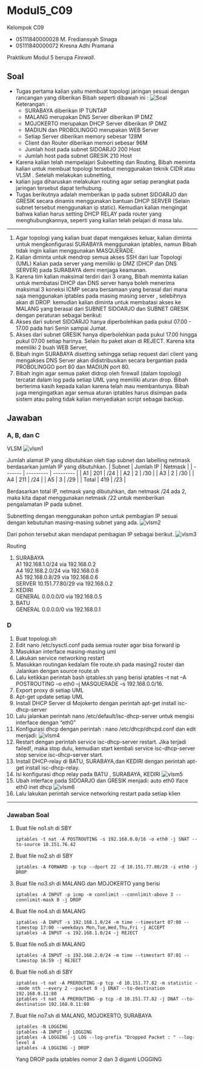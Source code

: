 # Modul5_C09
Kelompok C09
- 05111840000028  M. Frediansyah Sinaga
- 05111840000072  Kresna Adhi Pramana

Praktikum Modul 5 berupa *Firewall*.


## Soal
* Tugas pertama kalian yaitu membuat topologi jaringan sesuai dengan rancangan yang diberikan
    Bibah seperti dibawah ini :
    ![Soal](img/soal.PNG)  
    Keterangan : 
    * SURABAYA diberikan IP TUNTAP
    * MALANG merupakan DNS Server diberikan IP DMZ
    * MOJOKERTO merupakan DHCP Server diberikan IP DMZ
    * MADIUN dan PROBOLINGGO merupakan WEB Server
    * Setiap Server diberikan memory sebesar 128M
    * Client dan Router diberikan memori sebesar 96M
    * Jumlah host pada subnet SIDOARJO 200 Host
    * Jumlah host pada subnet GRESIK 210 Host
* Karena kalian telah mempelajari Subnetting dan Routing, Bibah meminta kalian untuk membuat
    topologi tersebut menggunakan teknik CIDR atau VLSM . Setelah melakukan subnetting,
* kalian juga diharuskan melakukan routing agar setiap perangkat pada jaringan tersebut dapat terhubung.
* Tugas berikutnya adalah memberikan ip pada subnet SIDOARJO dan GRESIK secara dinamis
    menggunakan bantuan DHCP SERVER (Selain subnet tersebut menggunakan ip static). Kemudian
    kalian mengingat bahwa kalian harus setting DHCP RELAY pada router yang menghubungkannya,
    seperti yang kalian telah pelajari di masa lalu.

___

1. Agar topologi yang kalian buat dapat mengakses keluar, kalian diminta untuk mengkonfigurasi
    SURABAYA menggunakan iptables, namun Bibah tidak ingin kalian menggunakan
    MASQUERADE.
2. Kalian diminta untuk mendrop semua akses SSH dari luar Topologi (UML) Kalian pada server
    yang memiliki ip DMZ (DHCP dan DNS SERVER) pada SURABAYA demi menjaga keamanan.
3. Karena tim kalian maksimal terdiri dari 3 orang, Bibah meminta kalian untuk membatasi DHCP
    dan DNS server hanya boleh menerima maksimal 3 koneksi ICMP secara bersamaan yang berasal dari
    mana saja menggunakan iptables pada masing masing server , selebihnya akan di DROP.
    kemudian kalian diminta untuk membatasi akses ke MALANG yang berasal dari SUBNET
    SIDOARJO dan SUBNET GRESIK dengan peraturan sebagai berikut:
4. Akses dari subnet SIDOARJO hanya diperbolehkan pada pukul 07.00 - 17.00 pada hari Senin
    sampai Jumat.
5. Akses dari subnet GRESIK hanya diperbolehkan pada pukul 17.00 hingga pukul 07.00 setiap
    harinya.
    Selain itu paket akan di REJECT.
    Karena kita memiliki 2 buah WEB Server, 
6. Bibah ingin SURABAYA disetting sehingga setiap
    request dari client yang mengakses DNS Server akan didistribusikan secara bergantian pada
    PROBOLINGGO port 80 dan MADIUN port 80.
7. Bibah ingin agar semua paket didrop oleh firewall (dalam topologi) tercatat dalam log pada setiap
    UML yang memiliki aturan drop.
    Bibah berterima kasih kepada kalian karena telah mau membantunya. Bibah juga mengingatkan agar
    semua aturan iptables harus disimpan pada sistem atau paling tidak kalian menyediakan script sebagai
    backup.
    
    
## Jawaban
### A, B, dan C
VLSM
![vlsm1](img/vlsm1.PNG)

Jumlah alamat IP yang dibutuhkan oleh tiap subnet dan labelling netmask berdasarkan jumlah IP yang dibutuhkan.
| Subnet  | Jumlah IP | Netmask   |
| ------- | --------- | --------- |
| A1      | 201       | /24       |
| A2      | 2         | /30       |
| A3      | 2         | /30       |
| A4      | 211       | /24       |
| A5      | 3         | /29       |
| Total   | 419       | /23       |

Berdasarkan total IP, netmask yang dibutuhkan, dan netmask /24 ada 2, maka kita dapat menggunakan netmask /22 untuk memberikan pengalamatan IP pada subnet.

Subnetting dengan menggunakan pohon untuk pembagian IP sesuai dengan kebutuhan masing-masing subnet yang ada.
![vlsm2](img/vlsm2.PNG)

Dari pohon tersebut akan mendapat pembagian IP sebagai berikut.
![vlsm3](img/vlsm3.PNG)

Routing
1. SURABAYA  
    A1		192.168.1.0/24 via 192.168.0.2  
    A4		192.168.2.0/24 via 192.168.0.6  
    A5		192.168.0.8/29 via 192.168.0.6  
    SERVER	10.151.77.80/29 via 192.168.0.2	 
2. KEDIRI  
    GENERAL	0.0.0.0/0 via 192.168.0.5	
3. BATU  
    GENERAL	0.0.0.0/0 via 192.168.0.1  
    
### D
1. Buat topologi.sh
2. Edit nano /etc/sysctl.conf pada semua router agar bisa forward ip
3. Masukkan interface masing-masing uml
4. Lakukan service networking restart
5. Masukkan routingan kedalam file route.sh pada masing2 router dan Jalankan dengan source route.sh
6. Lalu ketikkan perintah bash iptables.sh yang berisi iptables –t nat –A POSTROUTING –o eth0 –j MASQUERADE –s 192.168.0.0/16.
7. Export proxy di setiap UML
8. Apt-get update setiap UML
9. Install DHCP Server di Mojokerto dengan perintah apt-get install isc-dhcp-server 
10. Lalu jalankan perintah nano /etc/default/isc-dhcp-server untuk mengisi interface dengan “eth0”
11. Konfigurasi dhcp dengan perintah : nano /etc/dhcp/dhcpd.conf dan edit menjadi:
    ![vlsm4](img/vlsm4.PNG)
12. Restart dengan perintah service isc-dhcp-server restart. Jika terjadi failed!, maka stop dulu, kemudian start kembali service isc-dhcp-server stop service isc-dhcp-server        start.
13. Install DHCP-relay di BATU, SURABAYA,dan KEDIRI dengan perintah apt-get install isc-dhcp-relay.
14. Isi konfigurasi dhcp relay pada BATU , SURABAYA, KEDIRI
    ![vlsm5](img/vlsm5.PNG)
15. Ubah interface pada SIDOARJO dan GRESIK menjadi:
     auto eth0
     iface eth0 inet dhcp
     ![vlsm6](img/vlsm6.PNG)
16. Lalu lakukan perintah service networking restart pada setiap klien

___

### Jawaban Soal

1. Buat file no1.sh di SBY  
    ```
    iptables -t nat -A POSTROUTING -s 192.168.0.0/16 -o eth0 -j SNAT --to-source 10.151.76.42
    ```
2. Buat file no2.sh di SBY  
    ```
    iptables -A FORWARD -p tcp --dport 22 -d 10.151.77.80/29 -i eth0 -j DROP
    ```
3. Buat file no3.sh di MALANG dan MOJOKERTO yang berisi   
    ```
    iptables -A INPUT -p icmp -m connlimit --connlimit-above 3 --connlimit-mask 0 -j DROP
    ```
4. Buat file no4.sh di MALANG  
    ```
    iptables -A INPUT -s 192.168.1.0/24 -m time --timestart 07:00 --timestop 17:00 --weekdays Mon,Tue,Wed,Thu,Fri -j ACCEPT
    iptables -A INPUT -s 192.168.1.0/24 -j REJECT 
    ```
5. Buat file no5.sh di MALANG  
    ```
    iptables -A INPUT -s 192.168.2.0/24 -m time --timestart 07:01 --timestop 16:59 -j REJECT
    ```
6. Buat file no6.sh di SBY  
    ```
    iptables -t nat -A PREROUTING -p tcp -d 10.151.77.82 -m statistic --mode nth --every 2 --packet 0 -j DNAT --to-destination 192.168.0.11:80
    iptables -t nat -A PREROUTING -p tcp -d 10.151.77.82 -j DNAT --to-destination 192.168.0.11:80
    ```

7. Buat file no7.sh di MALANG, MOJOKERTO, SURABAYA  
    ```
    iptables -N LOGGING
    iptables -A INPUT -j LOGGING
    iptables -A LOGGING -j LOG --log-prefix "Dropped Packet : " --log-level 4
    iptables -A LOGGING -j DROP
    ```
    Yang DROP pada iptables nomor 2 dan 3 diganti LOGGING
